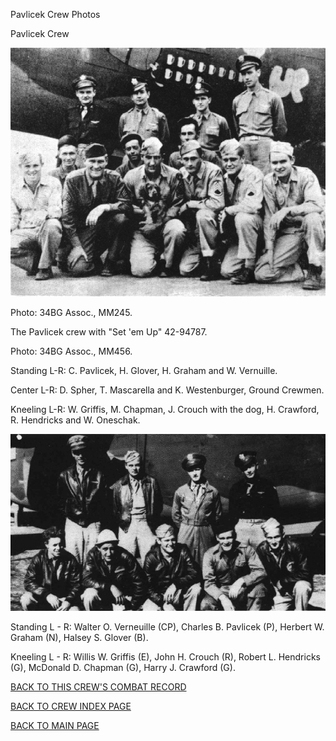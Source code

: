 
Pavlicek Crew Photos






 




Pavlicek Crew  
  

![](Pavlicek1.jpg)  

Photo: 34BG Assoc., MM245.  

The Pavlicek crew with "Set 'em Up" 42-94787.  

Photo: 34BG Assoc., MM456.  

Standing L-R: C. Pavlicek, H. Glover, H. Graham and W. Vernuille.  

Center L-R: D. Spher, T. Mascarella and K. Westenburger, Ground Crewmen.  

Kneeling L-R: W. Griffis, M. Chapman, J. Crouch with the dog, H. Crawford, R. Hendricks and W. Oneschak.  
  
![](Pavlicek.jpg)  
  

Standing L \- R: Walter O. Verneuille (CP), Charles B. Pavlicek (P), Herbert W. Graham (N), Halsey S. Glover (B).  

Kneeling L \- R: Willis W. Griffis (E), John H. Crouch (R), Robert L. Hendricks (G), McDonald D. Chapman (G), Harry J. Crawford (G).  
  

[BACK TO THIS CREW'S COMBAT RECORD](ValorToVictory/crews/Pavlicek.md)  

[BACK TO CREW INDEX PAGE](ValorToVictory/000crews.md)  

[BACK TO MAIN PAGE](ValorToVictory/index.html)


